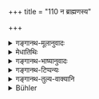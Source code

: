 +++
title = "110 न ब्राह्मणस्य"

+++

<details><summary>गङ्गानथ-मूलानुवादः</summary>

In a Brāhmaṇa’s house, the Kṣatriya is not called a ‘guest;’ nor the Vaiśya or the Śūdra, nor his friends or relations, or his Teacher.—(110)
</details>

<details><summary>मेधातिथिः</summary>

क्षत्रियो **ब्राह्मणस्या**ध्वनीनो ऽपि प्रथमभोजनकाल उपस्थिते ऽपि **नातिथिः** । अतो न तस्मै नियमतो देयम् । एवं वैश्यशूद्राभ्याम् अपि । **सखिज्ञाती** आत्मसमे नातिथी । गुरुः प्रभुवद् उपचर्यः, "निवेद्य पचनक्रिया" (ग्ध् ५.२६) इत्य् उक्तम् ॥ ३.१०० ॥
</details>

<details><summary>गङ्गानथ-भाष्यानुवादः</summary>

Even though a *Kṣatriya*, during his travelling, happen to arrive at the Brāhmaṇa’s house, at the time of breakfast,—he is not a “guest.” Hence it is not incumbent upon the Brāhmaṇa to offer food to him.

Similarly with the *Vaiśya* and the *Śūdra*.

The ‘*friend*’ and the ‘*relation*’ are one’s *equals*, not *guests*.

The ‘*Teacher*’ has to be served as the master; as described in the text—‘the act of cooking should be done after having offered to the Teacher’ (*Gautama* 5-26).—(110).
</details>

<details><summary>गङ्गानथ-टिप्पन्यः</summary>

This verse is quoted in *Parāśaramādhava* (Ācāra, p. 354) in support of the view that in the house of the Brāhmaṇa, the Kṣatriya and others are not to be entertained as regular guests, they are only to have food offered to them in *Vīramitrodaya* (Āhnika, p. 438) to the effect that wherever the term ‘Brāhmaṇa’ is used in the texts laying down the duty of entertaining a ‘guest’, it is meant to exclude the *Kṣatriya* and other castes;—and in *Hemādri* (Śrāddha, p. 428).
</details>

<details><summary>गङ्गानथ-तुल्य-वाक्यानि</summary>

**(verses 3.110-112)  
**

*Gautama* (5.43).—‘The non-Brāhmaṇa can be the guest of the Brāhmaṇa
only if the former is *one who has been engaged in a sacrifice*.’

*Śaṅkha-Likhita* (Vīramitrodaya-Āhnika, p. 452).—‘The non-Brāhmaṇa
cannot be the guest of the Brāhmaṇa; the full honours of the guest are to be rendered only to the Vedic scholar possessed of special qualifications; the Kṣatriya and the Vaiśya are to be received as friends; and to the Śūdra something may he offered only by way of favour, to save him from discomfort.’

*Viṣṇu* (67.36).—\[Reproduces Manu, 111 and 112.\]

*Gautama* (5.44-45).—‘To the Kṣatriya food is to be offered after
Brāhmaṇas; others are to be fed along with servants, as a favour.’

*Āpastamba-Dharmasūtra* (1.4.18).—‘The Kṣatriya and the Vaiśya (are to
be fed); if a Śūdra happen to arrive, he should be directed to do some work, and food should be given to him.’

*Baudhāyana* (2.3.11-13).—‘Morning and evening, whatever food there may
be, out of that he shall make the Vaiśvadeva offerings, and then entertain, to the best of his power, the Brāhmaṇa, the Kṣatriya, the Vaiśya and the Śūdra that may happen to arrive; but when the Śūdra arrives, he should be directed to do some work.’
</details>

<details><summary>Bühler</summary>

110	But a Kshatriya (who comes) to the house of a Brahmana is not called a guest (atithi), nor a Vaisya, nor a Sudra, nor a personal friend, nor a relative, nor the teacher.
</details>
